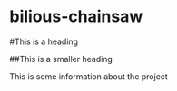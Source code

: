 # bilious-chainsaw
#This is a heading

##This is a smaller heading

This is some information about the project
